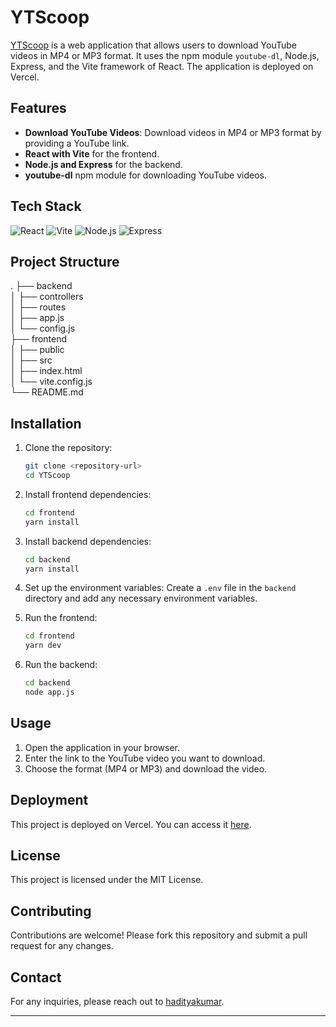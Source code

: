 # YTScoop

[YTScoop](https://ytscoop.vercel.app/) is a web application that allows users to download YouTube videos in MP4 or MP3 format. It uses the npm module `youtube-dl`, Node.js, Express, and the Vite framework of React. The application is deployed on Vercel.

## Features

- **Download YouTube Videos**: Download videos in MP4 or MP3 format by providing a YouTube link.
- **React with Vite** for the frontend.
- **Node.js and Express** for the backend.
- **youtube-dl** npm module for downloading YouTube videos.

## Tech Stack

![React](https://img.shields.io/badge/React-61DAFB?style=for-the-badge&logo=react&logoColor=white)
![Vite](https://img.shields.io/badge/Vite-646CFF?style=for-the-badge&logo=vite&logoColor=white)
![Node.js](https://img.shields.io/badge/Node.js-339933?style=for-the-badge&logo=nodedotjs&logoColor=white)
![Express](https://img.shields.io/badge/Express.js-000000?style=for-the-badge&logo=express&logoColor=white)

## Project Structure

.
├── backend <br />
│ ├── controllers<br />
│ ├── routes<br />
│ ├── app.js<br />
│ └── config.js<br />
├── frontend<br />
│ ├── public<br />
│ ├── src<br />
│ ├── index.html<br />
│ └── vite.config.js<br />
└── README.md<br />


## Installation

1. Clone the repository:
    ```sh
    git clone <repository-url>
    cd YTScoop
    ```

2. Install frontend dependencies:
    ```sh
    cd frontend
    yarn install
    ```

3. Install backend dependencies:
    ```sh
    cd backend
    yarn install
    ```

4. Set up the environment variables:
    Create a `.env` file in the `backend` directory and add any necessary environment variables.

5. Run the frontend:
    ```sh
    cd frontend
    yarn dev
    ```

6. Run the backend:
    ```sh
    cd backend
    node app.js
    ```

## Usage

1. Open the application in your browser.
2. Enter the link to the YouTube video you want to download.
3. Choose the format (MP4 or MP3) and download the video.

## Deployment

This project is deployed on Vercel. You can access it [here](https://ytscoop.vercel.app/).

## License

This project is licensed under the MIT License.

## Contributing

Contributions are welcome! Please fork this repository and submit a pull request for any changes.

## Contact

For any inquiries, please reach out to [hadityakumar](https://www.linkedin.com/in/hadityakumar/).

---
